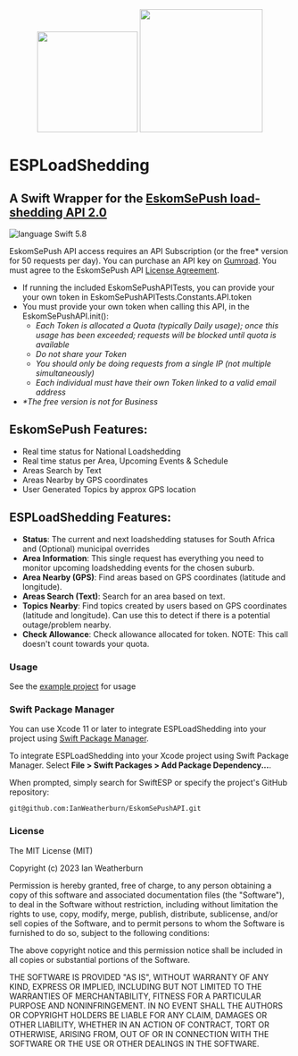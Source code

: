 <div align="center">
<img width="180" height="180" src="https://developer.apple.com/swift/images/swift-logo.svg">&nbsp;<img width="220" height="220" src="https://eskom.sepush.co.za/img/logo.svg">
</div>

# ESPLoadShedding
## A Swift Wrapper for the [EskomSePush load-shedding API 2.0](https://documenter.getpostman.com/view/1296288/UzQuNk3E)

![language Swift 5.8](https://img.shields.io/badge/language-Swift%205.8-orange.svg) 

EskomSePush API access requires an API Subscription (or the free* version for 50 requests per day). You can purchase an API key on [Gumroad](https://eskomsepush.gumroad.com/l/api). You must agree to the EskomSePush API [License Agreement](https://sepush.co.za/license-agreement).

* If running the included EskomSePushAPITests, you can provide your your own token in EskomSePushAPITests.Constants.API.token
* You must provide your own token when calling this API, in the EskomSePushAPI.init():
    - _Each Token is allocated a Quota (typically Daily usage); once this usage has been exceeded; requests will be blocked until quota is available_
    - _Do not share your Token_
    - _You should only be doing requests from a single IP (not multiple simultaneously)_
    - _Each individual must have their own Token linked to a valid email address_
* _*The free version is not for Business_

## EskomSePush Features:
* Real time status for National Loadshedding
* Real time status per Area, Upcoming Events & Schedule
* Areas Search by Text
* Areas Nearby by GPS coordinates
* User Generated Topics by approx GPS location

## ESPLoadShedding Features:
* **Status**: The current and next loadshedding statuses for South Africa and (Optional) municipal overrides
* **Area Information**: This single request has everything you need to monitor upcoming loadshedding events for the chosen suburb.
* **Area Nearby (GPS)**: Find areas based on GPS coordinates (latitude and longitude).
* **Areas Search (Text)**: Search for an area based on text.
* **Topics Nearby**: Find topics created by users based on GPS coordinates (latitude and longitude). Can use this to detect if there is a potential outage/problem nearby.
* **Check Allowance**: Check allowance allocated for token. NOTE: This call doesn't count towards your quota.

### Usage
See the [example project](https://github.com/MaxHasADHD/TraktKit/tree/master/Example) for usage

### Swift Package Manager
You can use Xcode 11 or later to integrate ESPLoadShedding into your project using [Swift Package Manager](https://developer.apple.com/documentation/xcode/adding_package_dependencies_to_your_app).

To integrate ESPLoadShedding into your Xcode project using Swift Package Manager. Select **File > Swift Packages > Add Package Dependency...**.

When prompted, simply search for SwiftESP or specify the project's GitHub repository:

```
git@github.com:IanWeatherburn/EskomSePushAPI.git
```
### License
The MIT License (MIT)

Copyright (c) 2023 Ian Weatherburn

Permission is hereby granted, free of charge, to any person obtaining a copy of this software and associated documentation files (the "Software"), to deal in the Software without restriction, including without limitation the rights to use, copy, modify, merge, publish, distribute, sublicense, and/or sell copies of the Software, and to permit persons to whom the Software is furnished to do so, subject to the following conditions:

The above copyright notice and this permission notice shall be included in all copies or substantial portions of the Software.

THE SOFTWARE IS PROVIDED "AS IS", WITHOUT WARRANTY OF ANY KIND, EXPRESS OR IMPLIED, INCLUDING BUT NOT LIMITED TO THE WARRANTIES OF MERCHANTABILITY, FITNESS FOR A PARTICULAR PURPOSE AND NONINFRINGEMENT. IN NO EVENT SHALL THE AUTHORS OR COPYRIGHT HOLDERS BE LIABLE FOR ANY CLAIM, DAMAGES OR OTHER LIABILITY, WHETHER IN AN ACTION OF CONTRACT, TORT OR OTHERWISE, ARISING FROM, OUT OF OR IN CONNECTION WITH THE SOFTWARE OR THE USE OR OTHER DEALINGS IN THE SOFTWARE.
